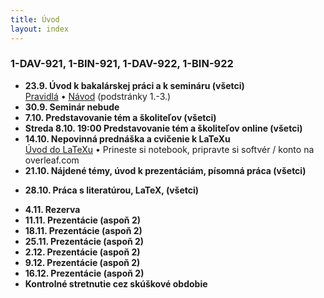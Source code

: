 ```yaml
---
title: Úvod
layout: index
---
```


### 1-DAV-921, 1-BIN-921, 1-DAV-922, 1-BIN-922

* **23.9. Úvod k bakalárskej práci a k semináru (všetci)**<br>
[Pravidlá](./Pravidlá_ZS.md)  • [Návod](./Návod.md) (podstránky 1.-3.)
* **30.9. Seminár nebude**
* **7.10. Predstavovanie tém a školiteľov (všetci)**
* **Streda 8.10. 19:00 Predstavovanie tém a školiteľov online (všetci)**
* **14.10. Nepovinná prednáška a cvičenie k LaTeXu**<br>
[Úvod do LaTeXu](./Úvod_do_LaTeXu.md) • Prineste si notebook, pripravte si softvér / konto na overleaf.com
* **21.10. Nájdené témy, úvod k prezentáciám, písomná práca (všetci)**<br>
<!-- [Návod](./Návod.md) (podstránky 3.,4.,7.) • [Prezentácia 1](./Prezentácia_1.md)  • [Oznamy](Oznamy_október.md)-->
* **28.10. Práca s literatúrou, LaTeX, (všetci)**<br>
<!-- [Návod](./Návod.md) (podstránky 5., 6.) •  [DÚ1](./DÚ1.md) • [Kontrolné stretnutie 1](./Kontrolné_stretnutie_1.md) -->
* **4.11. Rezerva**
* **11.11. Prezentácie (aspoň 2)**<br>
* **18.11. Prezentácie (aspoň 2)**<br>
* **25.11. Prezentácie (aspoň 2)**<br>
* **2.12. Prezentácie (aspoň 2)**<br>
* **9.12. Prezentácie (aspoň 2)**<br>
* **16.12. Prezentácie (aspoň 2)**<br>
* **Kontrolné stretnutie cez skúškové obdobie**
